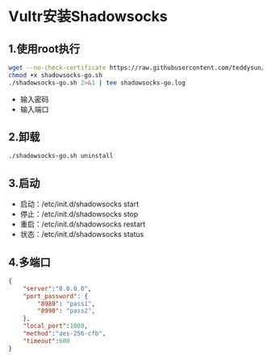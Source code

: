 Vultr安装Shadowsocks
===================


## 1.使用root执行
```bash
wget --no-check-certificate https://raw.githubusercontent.com/teddysun/shadowsocks_install/master/shadowsocks-go.sh
chmod +x shadowsocks-go.sh
./shadowsocks-go.sh 2>&1 | tee shadowsocks-go.log
```
- 输入密码
- 输入端口

## 2.卸载
```bash
./shadowsocks-go.sh uninstall
```

## 3.启动
- 启动：/etc/init.d/shadowsocks start
- 停止：/etc/init.d/shadowsocks stop
- 重启：/etc/init.d/shadowsocks restart
- 状态：/etc/init.d/shadowsocks status

## 4.多端口
```json
{
    "server":"0.0.0.0",
    "port_password": {
        "8989": "pass1",
        "8990": "pass2",
    },
    "local_port":1080,
    "method":"aes-256-cfb",
    "timeout":600
}
```
